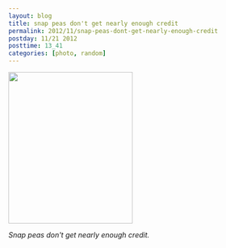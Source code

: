 ```yaml
---
layout: blog
title: snap peas don't get nearly enough credit
permalink: 2012/11/snap-peas-dont-get-nearly-enough-credit
postday: 11/21 2012
posttime: 13_41
categories: [photo, random]
---
```


<a href="http://blog.kristeraxel.com/wp-content/uploads/2012/11/Screen-Shot-2012-11-21-at-12.37.27-PM.png"><img src="http://blog.kristeraxel.com/wp-content/uploads/2012/11/Screen-Shot-2012-11-21-at-12.37.27-PM-246x300.png" alt="" title="Screen Shot 2012-11-21 at 12.37.27 PM" width="246" height="300" class="aligncenter size-medium wp-image-2088" /></a>


<em>Snap peas don't get nearly enough credit.</em>

